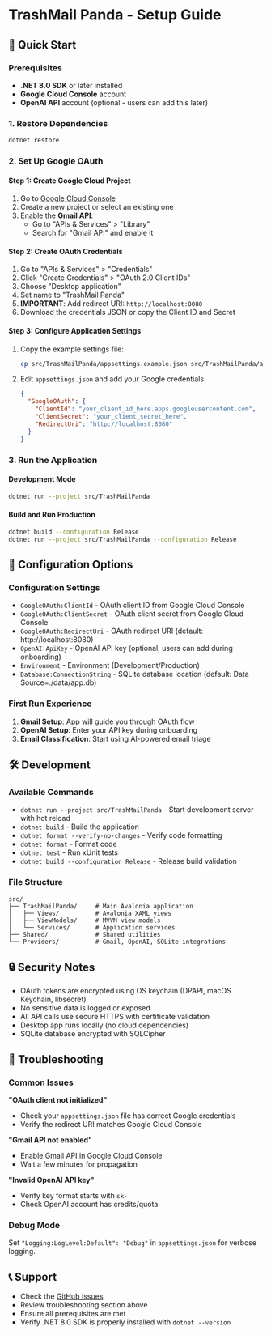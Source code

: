 # TrashMail Panda - Setup Guide

## 🚀 Quick Start

### Prerequisites

- **.NET 8.0 SDK** or later installed
- **Google Cloud Console** account
- **OpenAI API** account (optional - users can add this later)

### 1. Restore Dependencies

```bash
dotnet restore
```

### 2. Set Up Google OAuth

#### Step 1: Create Google Cloud Project

1. Go to [Google Cloud Console](https://console.cloud.google.com/)
2. Create a new project or select an existing one
3. Enable the **Gmail API**:
   - Go to "APIs & Services" > "Library"
   - Search for "Gmail API" and enable it

#### Step 2: Create OAuth Credentials

1. Go to "APIs & Services" > "Credentials"
2. Click "Create Credentials" > "OAuth 2.0 Client IDs"
3. Choose "Desktop application"
4. Set name to "TrashMail Panda"
5. **IMPORTANT**: Add redirect URI: `http://localhost:8080`
6. Download the credentials JSON or copy the Client ID and Secret

#### Step 3: Configure Application Settings

1. Copy the example settings file:

   ```bash
   cp src/TrashMailPanda/appsettings.example.json src/TrashMailPanda/appsettings.json
   ```

2. Edit `appsettings.json` and add your Google credentials:
   ```json
   {
     "GoogleOAuth": {
       "ClientId": "your_client_id_here.apps.googleusercontent.com",
       "ClientSecret": "your_client_secret_here",
       "RedirectUri": "http://localhost:8080"
     }
   }
   ```

### 3. Run the Application

#### Development Mode

```bash
dotnet run --project src/TrashMailPanda
```

#### Build and Run Production

```bash
dotnet build --configuration Release
dotnet run --project src/TrashMailPanda --configuration Release
```

## 🔧 Configuration Options

### Configuration Settings

- `GoogleOAuth:ClientId` - OAuth client ID from Google Cloud Console
- `GoogleOAuth:ClientSecret` - OAuth client secret from Google Cloud Console
- `GoogleOAuth:RedirectUri` - OAuth redirect URI (default: http://localhost:8080)
- `OpenAI:ApiKey` - OpenAI API key (optional, users can add during onboarding)
- `Environment` - Environment (Development/Production)
- `Database:ConnectionString` - SQLite database location (default: Data Source=./data/app.db)

### First Run Experience

1. **Gmail Setup**: App will guide you through OAuth flow
2. **OpenAI Setup**: Enter your API key during onboarding
3. **Email Classification**: Start using AI-powered email triage

## 🛠️ Development

### Available Commands

- `dotnet run --project src/TrashMailPanda` - Start development server with hot reload
- `dotnet build` - Build the application
- `dotnet format --verify-no-changes` - Verify code formatting
- `dotnet format` - Format code
- `dotnet test` - Run xUnit tests
- `dotnet build --configuration Release` - Release build validation

### File Structure

```
src/
├── TrashMailPanda/     # Main Avalonia application
│   ├── Views/          # Avalonia XAML views
│   ├── ViewModels/     # MVVM view models
│   └── Services/       # Application services
├── Shared/             # Shared utilities
└── Providers/          # Gmail, OpenAI, SQLite integrations
```

## 🔒 Security Notes

- OAuth tokens are encrypted using OS keychain (DPAPI, macOS Keychain, libsecret)
- No sensitive data is logged or exposed
- All API calls use secure HTTPS with certificate validation
- Desktop app runs locally (no cloud dependencies)
- SQLite database encrypted with SQLCipher

## 🐛 Troubleshooting

### Common Issues

**"OAuth client not initialized"**

- Check your `appsettings.json` file has correct Google credentials
- Verify the redirect URI matches Google Cloud Console

**"Gmail API not enabled"**

- Enable Gmail API in Google Cloud Console
- Wait a few minutes for propagation

**"Invalid OpenAI API key"**

- Verify key format starts with `sk-`
- Check OpenAI account has credits/quota

### Debug Mode

Set `"Logging:LogLevel:Default": "Debug"` in `appsettings.json` for verbose logging.

## 📞 Support

- Check the [GitHub Issues](https://github.com/mauricio-morales/trashmail-panda/issues)
- Review troubleshooting section above
- Ensure all prerequisites are met
- Verify .NET 8.0 SDK is properly installed with `dotnet --version`
